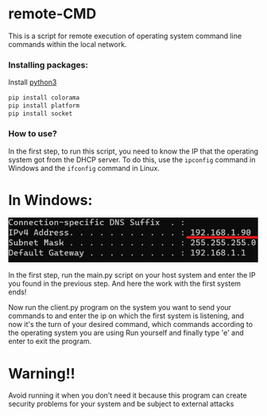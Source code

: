 # remote-CMD

This is a script for remote execution of operating system command line commands within the local network.

### Installing packages:
Install [python3](https://www.python.org/downloads/)
```
pip install colorama
pip install platform
pip install socket
```

### How to use?

In the first step, to run this script, you need to know the IP that the operating system got from the DHCP server. To do this, use the `ipconfig` command in Windows and the `ifconfig` command in Linux.
<br>
<h1>In Windows:</h1>
  <a href="https://github.com/Arvinrjb/remote-CMD"><img src="imgs/img1.png" alt="remote-CMD"></a>



In the first step, run the main.py script on your host system and enter the IP you found in the previous step.
And here the work with the first system ends!

Now run the client.py program on the system you want to send your commands to and enter the ip on which the first system is listening, and now it's the turn of your desired command, which commands according to the operating system you are using Run yourself and finally type 'e' and enter to exit the program.


# Warning!!

Avoid running it when you don't need it because this program can create security problems for your system and be subject to external attacks
